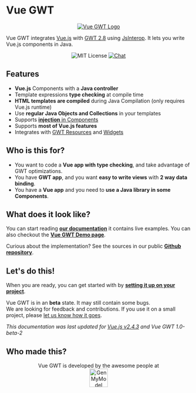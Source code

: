 # Vue GWT

<p align="center">
    <a href="https://axellience.github.io/vue-gwt/">
        <img src="https://axellience.github.io/vue-gwt/resources/images/Vue-GWT-logo.png" alt="Vue GWT Logo" style="max-height: 100px"/>
    </a>
</p>

Vue GWT integrates [Vue.js](https://vuejs.org/) with [GWT 2.8](http://www.gwtproject.org/) using [JsInterop](https://docs.google.com/document/d/10fmlEYIHcyead_4R1S5wKGs1t2I7Fnp_PaNaa7XTEk0/view).
It lets you write Vue.js components in Java.

<p align="center">
    <img src="https://img.shields.io/badge/license-MIT-blue.svg" alt="MIT License"/>
    <a href="https://gitter.im/Axellience/vue-gwt"><img src="https://img.shields.io/gitter/room/nwjs/nw.js.svg" alt="Chat"/></a>
</p>

## Features

* **Vue.js** Components with a **Java controller**
* Template expressions **type checking** at compile time
* **HTML templates are compiled** during Java Compilation (only requires Vue.js runtime)
* Use **regular Java Objects and Collections** in your templates
* Supports [**injection** in Components](essential/dependency-injection.md)
* Supports **most of Vue.js features**
* Integrates with [GWT Resources](gwt-integration/client-bundles.md) and [Widgets](gwt-integration/user-panels.md)

## Who is this for?

* You want to code a **Vue app with type checking**, and take advantage of GWT optimizations. 
* You have **GWT app**, and you want **easy to write views** with **2 way data binding**.
* You have a **Vue app** and you need to **use a Java library in some Components**.

## What does it look like?

You can start reading **[our documentation](introduction/README.md)** it contains live examples. 
You can also checkout the **[Vue GWT Demo page](https://axellience.github.io/vue-gwt-demo/)**.

Curious about the implementation? See the sources in our public **[Github repository](https://github.com/Axellience/vue-gwt)**.

## Let's do this!

When you are ready, you can get started with by **[setting it up on your project](./project-setup.md)**.

<p class="info-panel">
    Vue GWT is in an <strong>beta</strong> state.
    It may still contain some bugs.<br/>
    We are looking for feedback and contributions.
    If you use it on a small project, please <a href="https://gitter.im/Axellience/vue-gwt" target="_blank">let us know how it goes</a>.
</p>

*This documentation was last updated for [Vue.js v2.4.3](https://github.com/vuejs/vue/releases/tag/v2.4.3) and Vue GWT 1.0-beta-2*

## Who made this?

<p align="center">
    Vue GWT is developed by the awesome people at<br/>
    <a href="https://www.genmymodel.com" target="_blank">
        <img src="https://axellience.github.io/vue-gwt/resources/images/GenMyModel-Logo-Black.png" alt="GenMyModel" height="50"/>
    </a>
</p>